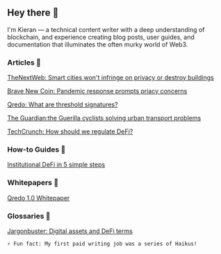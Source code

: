 ## Hey there 👋

I'm Kieran — a technical content writer with a deep understanding of blockchain, and experience creating blog posts, user guides,  and documentation that illuminates the often murky world of Web3.

### Articles 📰

[TheNextWeb: Smart cities won't infringe on privacy or destroy buildings](https://thenextweb.com/news/smart-cities-wont-infringe-on-privacy-or-destroy-buildings)

[Brave New Coin: Pandemic response prompts priacy concerns](https://bravenewcoin.com/insights/pandemic-response-prompts-privacy-concerns)

[Qredo: What are threshold signatures?](https://www.qredo.com/blog/what-are-threshold-signatures)

[The Guardian:the Guerilla cyclists solving urban transport problems](https://www.theguardian.com/environment/bike-blog/2018/may/11/the-guerilla-cyclists-solving-urban-transport-problems)

[TechCrunch: How should we regulate DeFi?](https://techcrunch.com/2021/12/08/how-should-we-regulate-defi/) 

### How-to Guides 🧭

[Institutional DeFi in 5 simple steps](https://www.qredo.com/blog/institutional-defi-in-5-simple-steps)

### Whitepapers 📝

[Qredo 1.0 Whitepaper](https://docs.google.com/document/d/1G1e9ynWrfL8KdihmhFKgOGkjK8HUDM_M/edit?usp=sharing&ouid=109494804106606767708&rtpof=true&sd=true)

### Glossaries 📖

[Jargonbuster: Digital assets and DeFi terms](https://www.qredo.com/blog/jargon-buster-digital-asset-and-defi-terms)


```
⚡ Fun fact: My first paid writing job was a series of Haikus!
```

<!--
**kieran760/kieran760** is a ✨ _special_ ✨ repository because its `README.md` (this file) appears on your GitHub profile.

Here are some ideas to get you started:


-->
